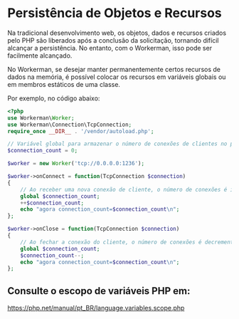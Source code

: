 # Persistência de Objetos e Recursos

Na tradicional desenvolvimento web, os objetos, dados e recursos criados pelo PHP são liberados após a conclusão da solicitação, tornando difícil alcançar a persistência. No entanto, com o Workerman, isso pode ser facilmente alcançado.

No Workerman, se desejar manter permanentemente certos recursos de dados na memória, é possível colocar os recursos em variáveis globais ou em membros estáticos de uma classe.

Por exemplo, no código abaixo:

```php
<?php
use Workerman\Worker;
use Workerman\Connection\TcpConnection;
require_once __DIR__ . '/vendor/autoload.php';

// Variável global para armazenar o número de conexões de clientes no processo atual
$connection_count = 0;

$worker = new Worker('tcp://0.0.0.0:1236');

$worker->onConnect = function(TcpConnection $connection)
{
    // Ao receber uma nova conexão de cliente, o número de conexões é incrementado em 1
    global $connection_count;
    ++$connection_count;
    echo "agora connection_count=$connection_count\n";
};

$worker->onClose = function(TcpConnection $connection)
{
    // Ao fechar a conexão do cliente, o número de conexões é decrementado em 1
    global $connection_count;
    $connection_count--;
    echo "agora connection_count=$connection_count\n";
};
```

## Consulte o escopo de variáveis PHP em:
https://php.net/manual/pt_BR/language.variables.scope.php
